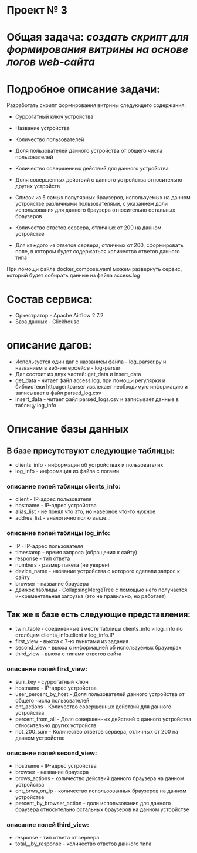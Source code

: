 # Проект № 3
# Общая задача:  *создать скрипт для формирования витрины на основе логов web-сайта*
# Подробное описание задачи:

Разработать скрипт формирования витрины следующего содержания:

 - Суррогатный ключ устройства

 - Название устройства

 - Количество пользователей

 - Доля пользователей данного устройства от общего числа пользователей

 - Количество совершенных действий для данного устройства

 - Доля совершенных действий с данного устройства относительно других устройств

 - Список из 5 самых популярных браузеров, используемых на данном устройстве различными пользователями, с указанием доли использования для данного браузера относительно остальных браузеров 

 - Количество ответов сервера, отличных от 200 на данном устройстве

 - Для каждого из ответов сервера, отличных от 200, сформировать поле, в котором будет содержаться количество ответов данного типа

При помощи файла docker_compose.yaml можем развернуть сервис, который будет собирать данные из файла access.log

# Состав сервиса:
 - Оркестратор - Apache Airflow 2.7.2
 - База данных - Clickhouse

# описание дагов:
 - Используется один даг с названием файла - log_parser.py и названием в вэб-интерфейсе - log-parser
 - Даг состоит из двух частей: get_data и insert_data
 - get_data - читает файл access.log, при помощи регулярки и библиотеки httpagentparser извлекает необходимую информацию и записывает в файл parsed_log.csv
 - insert_data - читает файл parsed_logs.csv и записывает данные в таблицу log_info


# Описание базы данных 
## В базе присутствуют следующие таблицы:
 - clients_info - информация об устройствах и пользователях
 - log_info - информация из файла с логами

### описание полей таблицы clients_info:
 - client - IP-адрес пользователя
 - hostname - IP-адрес устройства
 - alias_list - не понял что это, но наверное что-то нужное 
 - addres_list - аналогично полю выше...

### описание полей таблицы log_info:
 - IP - IP-адрес пользователя
 - timestamp - время запроса (обращения к сайту) 
 - response - тип ответа
 - numbers - размер пакета (не уверен)
 - device_name - название устройства с которого сделали запрос к сайту
 - browser - название браузера
 - движок таблицы - CollapsingMergeTree с помощью него получается инкрементальная загрузка (это не правильно, но работает)

## Так же в базе есть следующие представления:
 - twin_table - соединенные вместе таблицы clients_info и log_info по столбцам clients_info.client и log_info.IP 
 - first_view - вьюха с 7-ю пунктами из задания
 - second_view - вьюха с информацией об используемых браузерах
 - third_view - вьюха с типами ответов сайта

### описание полей first_view:
 - surr_key - суррогатный ключ
 - hostname - IP-адрес устройства
 - user_percent_by_host - Доля пользователей данного устройства от общего числа пользователей
 - cnt_actions - Количество совершенных действий для данного устройства
 - percent_from_all - Доля совершенных действий с данного устройства относительно других устройств
 - not_200_sum - Количество ответов сервера, отличных от 200 на данном устройстве
### описание полей second_view:
 - hostname - IP-адрес устройства
 - browser - название браузера
 - brows_actions - количество действий данного браузера на данном устройства
 - cnt_brws_on_ip - количество использованных браузеров на данном устройстве
 - percent_by_browser_action - доли использования для данного браузера относительно остальных браузеров на данном усторйстве
### описание полей third_view:
 - response - тип ответа от сервера
 - total__by_response - количество ответов данного типа
